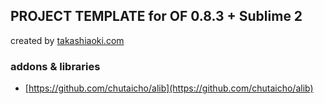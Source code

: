 ## PROJECT TEMPLATE for OF 0.8.3 + Sublime 2 ##

created by [takashiaoki.com](http://takashiaoki.com)

### addons & libraries ###

- [https://github.com/chutaicho/alib](https://github.com/chutaicho/alib)